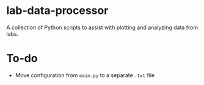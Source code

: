 # lab-data-processor

A collection of Python scripts to assist with plotting and analyzing data from labs.

# To-do

-   Move configuration from `main.py` to a separate `.txt` file
